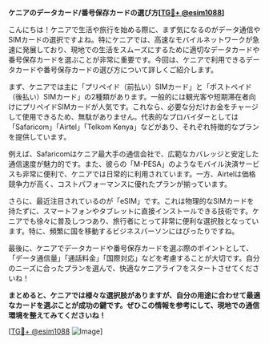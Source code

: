 **ケニアのデータカード/番号保存カードの選び方[[TG💪+ @esim1088](https://t.me/s/esim1088)]**

こんにちは！ケニアで生活や旅行を始める際に、まず気になるのがデータ通信やSIMカードの選択ですよね。特にケニアでは、高速なモバイルネットワークが急速に発展しており、現地での生活をスムーズにするために適切なデータカードや番号保存カードを選ぶことが非常に重要です。今回は、ケニアで利用できるデータカードや番号保存カードの選び方について詳しくご紹介します。

まず、ケニアでは主に「プリペイド（前払い）SIMカード」と「ポストペイド（後払い）SIMカード」の2種類があります。一般的には観光客や短期滞在者向けにプリペイドSIMカードが人気です。これなら、必要な分だけお金をチャージして使用できるため、無駄がありません。代表的なプロバイダーとしては「Safaricom」「Airtel」「Telkom Kenya」などがあり、それぞれ特徴的なプランを提供しています。

例えば、Safaricomはケニア最大手の通信会社で、広範なカバレッジと安定した通信速度が魅力的です。また、彼らの「M-PESA」のようなモバイル決済サービスも非常に便利で、ケニアでは日常的に利用されています。一方、Airtelは価格競争力が高く、コストパフォーマンスに優れたプランが揃っています。

さらに、最近注目されているのが「eSIM」です。これは物理的なSIMカードを持たずに、スマートフォンやタブレットに直接インストールできる技術です。ケニアでも徐々に普及しつつあり、旅行者にとって非常に便利な選択肢となっています。特に、頻繁に国を移動するビジネスパーソンにはぴったりですね。

最後に、ケニアでデータカードや番号保存カードを選ぶ際のポイントとして、「データ通信量」「通話料金」「国際対応」などを考慮することが大切です。自分のニーズに合ったプランを選んで、快適なケニアライフをスタートさせてくださいね！

**まとめると、ケニアでは様々な選択肢がありますが、自分の用途に合わせて最適なカードを選ぶことが成功の鍵です。ぜひこの情報を参考にして、現地での通信環境を整えてみてくださいね！**

[[TG💪+ @esim1088](https://t.me/s/esim1088) ![Image](https://i.postimg.cc/Y0z9fWf4/image.png)]
